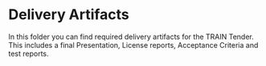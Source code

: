 # Delivery Artifacts
In this folder you can find required delivery artifacts for the TRAIN Tender. This includes a final Presentation, License reports, Acceptance Criteria and test reports.